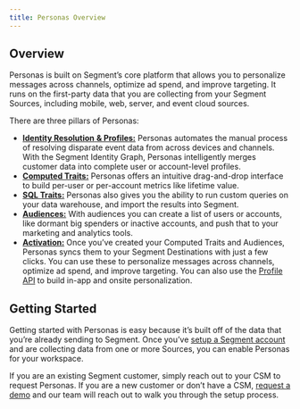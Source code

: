 ```yaml
---
title: Personas Overview
---
```



## Overview

Personas is built on Segment’s core platform that allows you to personalize messages across channels, optimize ad spend, and improve targeting. It runs on the first-party data that you are collecting from your Segment Sources, including mobile, web, server, and event cloud sources.

There are three pillars of Personas:

- [**Identity Resolution** **& Profiles:**](/docs/personas/identity-resolution) Personas automates the manual process of resolving disparate event data from across devices and channels. With the Segment Identity Graph, Personas intelligently merges customer data into complete user or account-level profiles.
- [**Computed Traits:**](/docs/personas/computed-traits) Personas offers an intuitive drag-and-drop interface to build per-user or per-account metrics like lifetime value.
- [**SQL Traits:**](/docs/personas/sql-traits) Personas also gives you the ability to run custom queries on your data warehouse, and import the results into Segment.
- [**Audiences:**](/docs/personas/audiences) With audiences you can create a list of users or accounts, like dormant big spenders or inactive accounts, and push that to your marketing and analytics tools.
- [**Activation:**](/docs/personas/activation) Once you’ve created your Computed Traits and Audiences, Personas syncs them to your Segment Destinations with just a few clicks. You can use these to personalize messages across channels, optimize ad spend, and improve targeting. You can also use the [Profile API](/docs/personas/profile-api) to build in-app and onsite personalization.

## Getting Started

Getting started with Personas is easy because it’s built off of the data that you’re already sending to Segment. Once you’ve [setup a Segment account](https://segment.com/signup/) and are collecting data from one or more Sources, you can enable Personas for your workspace.

If you are an existing Segment customer, simply reach out to your CSM to request Personas. If you are a new customer or don’t have a CSM, [request a demo](https://segment.com/demo) and our team will reach out to walk you through the setup process.
